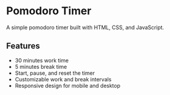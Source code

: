 # Pomodoro Timer

A simple pomodoro timer built with HTML, CSS, and JavaScript.

## Features

- 30 minutes work time  
- 5 minutes break time
- Start, pause, and reset the timer
- Customizable work and break intervals
- Responsive design for mobile and desktop
